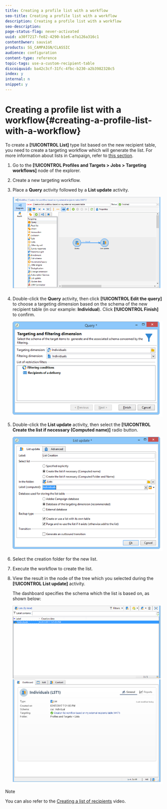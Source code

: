 ```yaml
---
title: Creating a profile list with a workflow
seo-title: Creating a profile list with a workflow
description: Creating a profile list with a workflow
seo-description: 
page-status-flag: never-activated
uuid: a30f7217-fe82-4290-b1e6-e7a126a316c1
contentOwner: sauviat
products: SG_CAMPAIGN/CLASSIC
audience: configuration
content-type: reference
topic-tags: use-a-custom-recipient-table
discoiquuid: ba42c3cf-31fc-4fbc-b230-a2b3982328c5
index: y
internal: n
snippet: y
---
```


# Creating a profile list with a workflow{#creating-a-profile-list-with-a-workflow}

To create a **[!UICONTROL List]** type list based on the new recipient table, you need to create a targeting workflow which will generate the list. For more information about lists in Campaign, refer to [this section](../../platform/using/creating-and-managing-lists.md#about-lists-in-adobe-campaign).

1. Go to the **[!UICONTROL Profiles and Targets > Jobs > Targeting workflows]** node of the explorer.
1. Create a new targeting workflow.
1. Place a **Query** activity followed by a **List update** activity.

   ![](assets/mapping_create_list_workflow01.png)

1. Double-click the **Query** activity, then click **[!UICONTROL Edit the query]** to choose a targeting dimension based on the schema of the new recipient table (in our example: **Individual**). Click **[!UICONTROL Finish]** to confirm.

   ![](assets/mapping_create_list_workflow03.png)

1. Double-click the **List update** activity, then select the **[!UICONTROL Create the list if necessary (Computed name)]** radio button.

   ![](assets/mapping_create_list_workflow02.png)

1. Select the creation folder for the new list.
1. Execute the workflow to create the list.
1. View the result in the node of the tree which you selected during the **[!UICONTROL List update]** activity.

   The dashboard specifies the schema which the list is based on, as shown below:

   ![](assets/mapping_list_view.png)

>[!NOTE]
>
>You can also refer to the [Creating a list of recipients](https://docs.adobe.com/content/help/en/campaign-learn/campaign-classic-tutorials/getting-started/creating-a-list-of-recipients.html) video.

